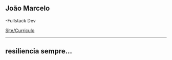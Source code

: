 ## João Marcelo
-Fullstack Dev

[Site/Curriculo](https://cerealpuppet.github.io/)

----
resiliencia sempre...
----
